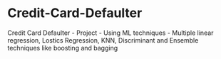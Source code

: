 # Credit-Card-Defaulter
Credit Card Defaulter - Project - Using ML techniques - Multiple linear regression, Lostics Regression, KNN, Discriminant and Ensemble techniques like boosting and bagging
